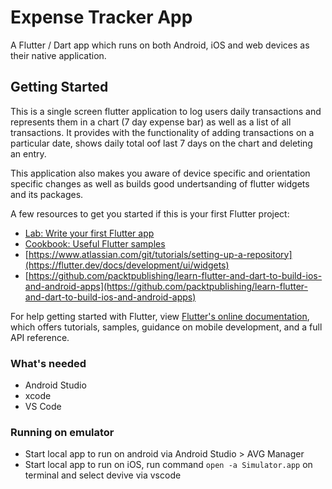 # Expense Tracker App

A Flutter / Dart app which runs on both Android, iOS and web devices as their native application. 

## Getting Started

This is a single screen flutter application to log users daily transactions and represents them in a chart (7 day expense bar) as well as a list of all transactions. It provides with the functionality of adding transactions on a particular date, shows daily total oof last 7 days on the chart and deleting an entry.

This application also makes you aware of device specific and orientation specific changes as well as builds good undertsanding of flutter widgets and its packages.

A few resources to get you started if this is your first Flutter project:

- [Lab: Write your first Flutter app](https://flutter.dev/docs/get-started/codelab)
- [Cookbook: Useful Flutter samples](https://flutter.dev/docs/cookbook)
- [https://www.atlassian.com/git/tutorials/setting-up-a-repository](https://flutter.dev/docs/development/ui/widgets)
- [https://github.com/packtpublishing/learn-flutter-and-dart-to-build-ios-and-android-apps](https://github.com/packtpublishing/learn-flutter-and-dart-to-build-ios-and-android-apps)

For help getting started with Flutter, view 
[Flutter's online documentation](https://flutter.dev/docs), which offers tutorials,
samples, guidance on mobile development, and a full API reference.

### What's needed

- Android Studio
- xcode
- VS Code

### Running on emulator

- Start local app to run on android via Android Studio > AVG Manager
- Start local app to run on iOS, run command `open -a Simulator.app` on terminal and select devive via vscode
